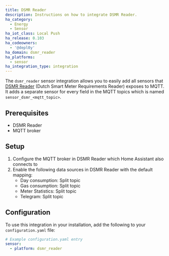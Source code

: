 ```yaml
---
title: DSMR Reader
description: Instructions on how to integrate DSMR Reader.
ha_category:
  - Energy
  - Sensor
ha_iot_class: Local Push
ha_release: 0.103
ha_codeowners:
  - '@depl0y'
ha_domain: dsmr_reader
ha_platforms:
  - sensor
ha_integration_type: integration
---
```


The `dsmr_reader` sensor integration allows you to easily add all sensors that [DSMR Reader](https://dsmr-reader.readthedocs.io/en/latest/) (Dutch Smart Meter Requirements Reader) exposes to MQTT. It adds a separate sensor for every field in the MQTT topics which is named `sensor_dsmr_<mqtt_topic>`.

## Prerequisites

- DSMR Reader
- MQTT broker

## Setup

1. Configure the MQTT broker in DSMR Reader which Home Assistant also connects to
2. Enable the following data sources in DSMR Reader with the default mapping:
   - Day consumption: Split topic
   - Gas consumption: Split topic
   - Meter Statistics: Split topic
   - Telegram: Split topic

## Configuration

To use this integration in your installation, add the following to your `configuration.yaml` file:

```yaml
# Example configuration.yaml entry
sensor:
  - platform: dsmr_reader
```
